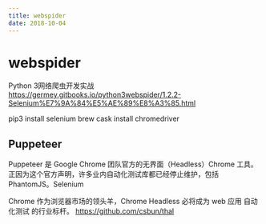 ```yaml
---
title: webspider
date: 2018-10-04
---
```

# webspider
Python 3网络爬虫开发实战 
https://germey.gitbooks.io/python3webspider/1.2.2-Selenium%E7%9A%84%E5%AE%89%E8%A3%85.html

pip3 install selenium
brew cask install chromedriver

## Puppeteer
Puppeteer 是 Google Chrome 团队官方的无界面（Headless）Chrome 工具。正因为这个官方声明，许多业内自动化测试库都已经停止维护，包括 PhantomJS。Selenium 

Chrome 作为浏览器市场的领头羊，Chrome Headless 必将成为 web 应用 自动化测试 的行业标杆。 https://github.com/csbun/thal